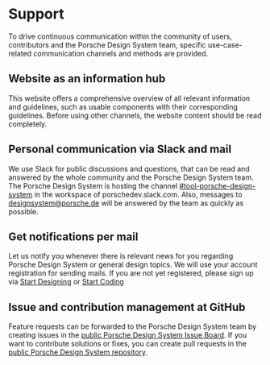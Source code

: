 # Support

To drive continuous communication within the community of users, contributors and the Porsche Design System team,
specific use-case-related communication channels and methods are provided.

<TableOfContents></TableOfContents>

## Website as an information hub

This website offers a comprehensive overview of all relevant information and guidelines, such as usable components with
their corresponding guidelines. Before using other channels, the website content should be read completely.

## Personal communication via Slack and mail

We use Slack for public discussions and questions, that can be read and answered by the whole community and the Porsche
Design System team. The Porsche Design System is hosting the channel
[#tool-porsche-design-system](https://porschedev.slack.com/app_redirect?channel=tool-porsche-design-system) in the
workspace of porschedev.slack.com. Also, messages to designsystem@porsche.de will be answered by the team as quickly as
possible.

## Get notifications per mail

Let us notify you whenever there is relevant news for you regarding Porsche Design System or general design topics. We
will use your account registration for sending mails. If you are not yet registered, please sign up via
[Start Designing](start-designing/introduction) or [Start Coding](start-coding/introduction)

## Issue and contribution management at GitHub

Feature requests can be forwarded to the Porsche Design System team by creating issues in the
[public Porsche Design System Issue Board](https://github.com/porsche-design-system/porsche-design-system/issues/new/choose).
If you want to contribute solutions or fixes, you can create pull requests in the
[public Porsche Design System repository](https://github.com/porsche-design-system/porsche-design-system).
